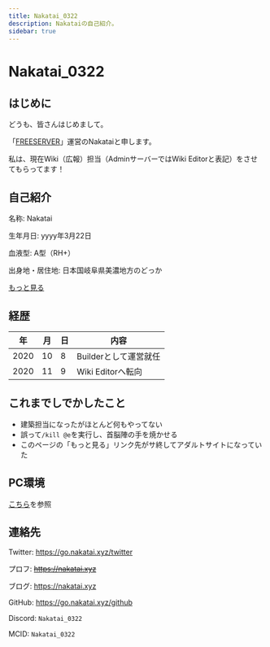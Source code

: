 ```yaml
---
title: Nakatai_0322
description: Nakataiの自己紹介。
sidebar: true
---
```

# Nakatai_0322

## はじめに

どうも、皆さんはじめまして。

「[FREESERVER](https://freeserver.pro/)」運営のNakataiと申します。

私は、現在Wiki（広報）担当（AdminサーバーではWiki Editorと表記）をさせてもらってます！

## 自己紹介

名称: Nakatai

生年月日: yyyy年3月22日

血液型: A型（RH+）

出身地・居住地: 日本国岐阜県美濃地方のどっか

[もっと見る](https://nakatai.xyz/)

## 経歴

| 年 | 月 | 日 | 内容 |
| - | - | - | - |
| 2020 | 10 | 8 | Builderとして運営就任 |
| 2020 | 11 | 9 | Wiki Editorへ転向 |

## これまでしでかしたこと

- 建築担当になったがほとんど何もやってない
- 誤って`/kill @e`を実行し、首脳陣の手を焼かせる
- このページの「もっと見る」リンク先がサ終してアダルトサイトになっていた

## PC環境

[こちら](https://go.nakatai.xyz/geartics)を参照

## 連絡先

Twitter: <https://go.nakatai.xyz/twitter>

プロフ: ~~<https://nakatai.xyz>~~

ブログ: <https://nakatai.xyz>

GitHub: <https://go.nakatai.xyz/github>

Discord: `Nakatai_0322`

MCID: `Nakatai_0322`
